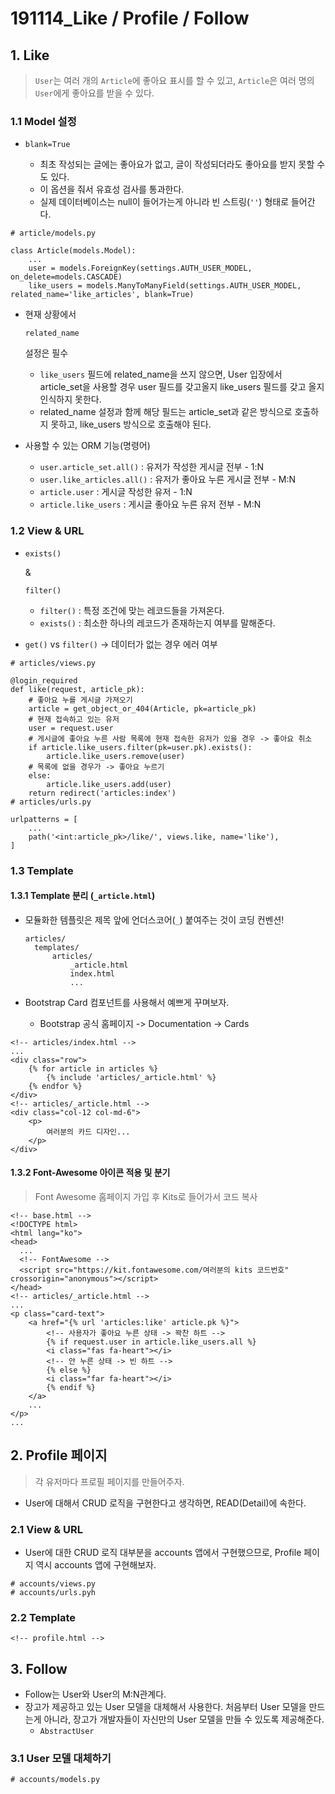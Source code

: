 # 191114_Like / Profile / Follow

## 1. Like

> `User`는 여러 개의 `Article`에 좋아요 표시를 할 수 있고, `Article`은 여러 명의 `User`에게 좋아요를 받을 수 있다.

### 1.1 Model 설정

- ```
  blank=True
  ```

  - 최초 작성되는 글에는 좋아요가 없고, 글이 작성되더라도 좋아요를 받지 못할 수도 있다.
  - 이 옵션을 줘서 유효성 검사를 통과한다.
  - 실제 데이터베이스는 null이 들어가는게 아니라 빈 스트링(`''`) 형태로 들어간다.

```
# article/models.py

class Article(models.Model):
    ...
    user = models.ForeignKey(settings.AUTH_USER_MODEL, on_delete=models.CASCADE)
    like_users = models.ManyToManyField(settings.AUTH_USER_MODEL, related_name='like_articles', blank=True)
```

- 현재 상황에서

   

  ```
  related_name
  ```

   

  설정은 필수

  - `like_users` 필드에 related_name을 쓰지 않으면, User 입장에서 article_set을 사용할 경우 user 필드를 갖고올지 like_users 필드를 갖고 올지 인식하지 못한다.
  - related_name 설정과 함께 해당 필드는 article_set과 같은 방식으로 호출하지 못하고, like_users 방식으로 호출해야 된다.

- 사용할 수 있는 ORM 기능(명령어)

  - `user.article_set.all()` : 유저가 작성한 게시글 전부 - 1:N
  - `user.like_articles.all()` : 유저가 좋아요 누른 게시글 전부 - M:N
  - `article.user` : 게시글 작성한 유저 - 1:N
  - `article.like_users` : 게시글 좋아요 누른 유저 전부 - M:N

### 1.2 View & URL

- ```
  exists()
  ```

   

  &

   

  ```
  filter()
  ```

  - `filter()` : 특정 조건에 맞는 레코드들을 가져온다.
  - `exists()` : 최소한 하나의 레코드가 존재하는지 여부를 말해준다.

- `get()` vs `filter()` -> 데이터가 없는 경우 에러 여부

```
# articles/views.py

@login_required
def like(request, article_pk):
    # 좋아요 누를 게시글 가져오기
    article = get_object_or_404(Article, pk=article_pk)
    # 현재 접속하고 있는 유저
    user = request.user
    # 게시글에 좋아요 누른 사람 목록에 현재 접속한 유저가 있을 경우 -> 좋아요 취소
    if article.like_users.filter(pk=user.pk).exists():
        article.like_users.remove(user)
    # 목록에 없을 경우가 -> 좋아요 누르기
    else:
        article.like_users.add(user)
    return redirect('articles:index')
# articles/urls.py

urlpatterns = [
    ...
    path('<int:article_pk>/like/', views.like, name='like'),
]
```

### 1.3 Template

#### 1.3.1 Template 분리 (`_article.html`)

- 모듈화한 템플릿은 제목 앞에 언더스코어(`_`) 붙여주는 것이 코딩 컨벤션!

  ```
  articles/
  	templates/
  		articles/
  			_article.html
  			index.html
  			...
  ```

- Bootstrap Card 컴포넌트를 사용해서 예쁘게 꾸며보자.

  - Bootstrap 공식 홈페이지 -> Documentation -> Cards

```
<!-- articles/index.html -->
...
<div class="row">
    {% for article in articles %}
    	{% include 'articles/_article.html' %}
    {% endfor %}
</div>
<!-- articles/_article.html -->
<div class="col-12 col-md-6">
    <p>
        여러분의 카드 디자인...
    </p>
</div>
```

#### 1.3.2 Font-Awesome 아이콘 적용 및 분기

> Font Awesome 홈페이지 가입 후 Kits로 들어가서 코드 복사

```
<!-- base.html -->
<!DOCTYPE html>
<html lang="ko">
<head>
  ...
  <!-- FontAwesome -->
  <script src="https://kit.fontawesome.com/여러분의 kits 코드번호" crossorigin="anonymous"></script>
</head>
<!-- articles/_article.html -->
...
<p class="card-text">
    <a href="{% url 'articles:like' article.pk %}">
        <!-- 사용자가 좋아요 누른 상태 -> 꽉찬 하트 -->
        {% if request.user in article.like_users.all %}
        <i class="fas fa-heart"></i>
        <!-- 안 누른 상태 -> 빈 하트 -->
        {% else %}
        <i class="far fa-heart"></i>
        {% endif %}
    </a>
    ...
</p>
...
```

## 2. Profile 페이지

> 각 유저마다 프로필 페이지를 만들어주자.

- User에 대해서 CRUD 로직을 구현한다고 생각하면, READ(Detail)에 속한다.

### 2.1 View & URL

- User에 대한 CRUD 로직 대부분을 accounts 앱에서 구현했으므로, Profile 페이지 역시 accounts 앱에 구현해보자.

```
# accounts/views.py
# accounts/urls.pyh
```

### 2.2 Template

```
<!-- profile.html -->
```

## 3. Follow

- Follow는 User와 User의 M:N관계다.
- 장고가 제공하고 있는 User 모델을 대체해서 사용한다. 처음부터 User 모델을 만드는게 아니라, 장고가 개발자들이 자신만의 User 모델을 만들 수 있도록 제공해준다.
  - `AbstractUser`

### 3.1 User 모델 대체하기

```
# accounts/models.py
```